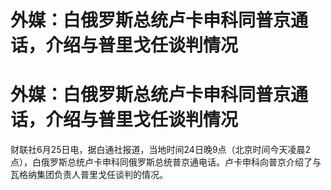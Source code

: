 # 外媒：白俄罗斯总统卢卡申科同普京通话，介绍与普里戈任谈判情况

# 外媒：白俄罗斯总统卢卡申科同普京通话，介绍与普里戈任谈判情况

财联社6月25日电，据白通社报道，当地时间24日晚9点（北京时间今天凌晨2点），白俄罗斯总统卢卡申科同俄罗斯总统普京通电话。卢卡申科向普京介绍了与瓦格纳集团负责人普里戈任谈判的情况。

